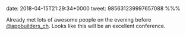 date: 2018-04-15T21:29:34+0000
tweet: 985631239997657088
%%%

Already met lots of awesome people on the evening before [@appbuilders_ch](https://twitter.com/appbuilders_ch). Looks like this will be an excellent conference.
